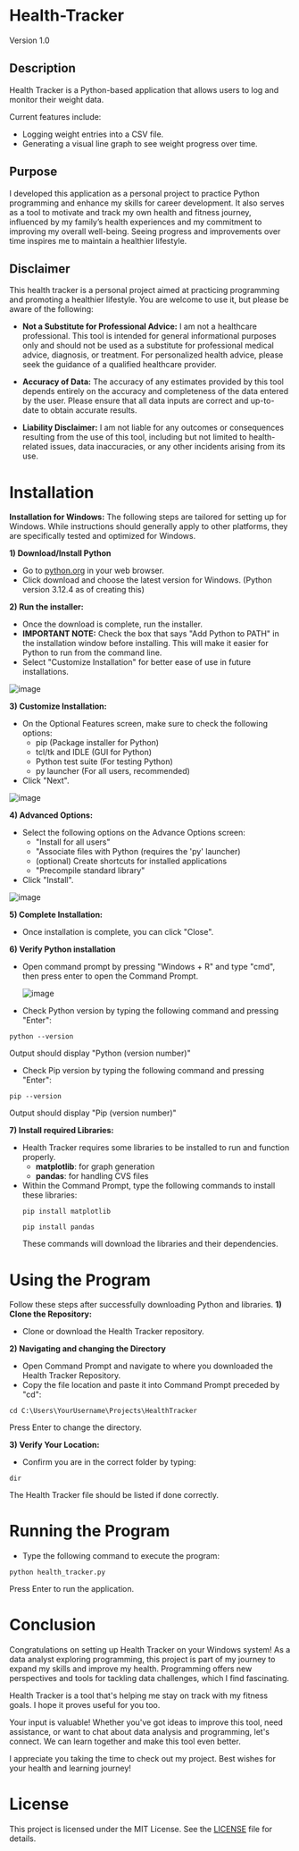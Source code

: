 # Health-Tracker

Version 1.0

## Description
Health Tracker is a Python-based application that allows users to log and monitor their weight data.

Current features include:
- Logging weight entries into a CSV file.
- Generating a visual line graph to see weight progress over time.

## Purpose
I developed this application as a personal project to practice Python programming and enhance my skills for career development. It also serves as a tool to motivate and track my own health and fitness journey, influenced by my family’s health experiences and my commitment to improving my overall well-being. Seeing progress and improvements over time inspires me to maintain a healthier lifestyle.

## Disclaimer
This health tracker is a personal project aimed at practicing programming and promoting a healthier lifestyle. You are welcome to use it, but please be aware of the following:

- **Not a Substitute for Professional Advice:** I am not a healthcare professional. This tool is intended for general informational purposes only and should not be used as a substitute for professional medical advice, diagnosis, or treatment. For personalized health advice, please seek the guidance of a qualified healthcare provider.

- **Accuracy of Data:** The accuracy of any estimates provided by this tool depends entirely on the accuracy and completeness of the data entered by the user. Please ensure that all data inputs are correct and up-to-date to obtain accurate results.

- **Liability Disclaimer:** I am not liable for any outcomes or consequences resulting from the use of this tool, including but not limited to health-related issues, data inaccuracies, or any other incidents arising from its use.

# Installation
**Installation for Windows:** The following steps are tailored for setting up for Windows. While instructions should generally apply to other platforms, they are specifically tested and optimized for Windows.

**1) Download/Install Python**
- Go to [python.org](https://www.python.org/) in your web browser.
- Click download and choose the latest version for Windows. (Python version 3.12.4 as of creating this)

**2) Run the installer:**
- Once the download is complete, run the installer.
- **IMPORTANT NOTE:** Check the box that says "Add Python to PATH" in the installation window before installing. This will make it easier for Python to run from the command line.
- Select "Customize Installation" for better ease of use in future installations.
  
![image](https://github.com/user-attachments/assets/042390a8-37f5-489b-9b9f-01fa8704b2e8)

**3) Customize Installation:**
- On the Optional Features screen, make sure to check the following options:
  - pip (Package installer for Python)
  - tcl/tk and IDLE (GUI for Python)
  - Python test suite (For testing Python)
  - py launcher (For all users, recommended)
- Click "Next".

![image](https://github.com/user-attachments/assets/4e46d889-453c-4529-b953-02224fd6c1a5)

**4) Advanced Options:**
- Select the following options on the Advance Options screen:
  - "Install for all users"
  - "Associate files with Python (requires the 'py' launcher)
  - (optional) Create shortcuts for installed applications
  - "Precompile standard library"
- Click "Install".

![image](https://github.com/user-attachments/assets/1ba58e56-6933-485a-948a-677f0978ab6e)

**5) Complete Installation:**
- Once installation is complete, you can click "Close".

**6) Verify Python installation**
- Open command prompt by pressing "Windows + R" and type "cmd", then press enter to open the Command Prompt.
  
  ![image](https://github.com/user-attachments/assets/07553af0-2dbf-421c-906d-0728558d8876)

- Check Python version by typing the following command and pressing "Enter":
```
python --version
```
Output should display "Python (version number)"

- Check Pip version by typing the following command and pressing "Enter":
```
pip --version
```
Output should display "Pip (version number)"

**7) Install required Libraries:**
- Health Tracker requires some libraries to be installed to run and function properly.
    - **matplotlib**: for graph generation
    - **pandas**: for handling CVS files
- Within the Command Prompt, type the following commands to install these libraries:
  ```
  pip install matplotlib
  ```
  ```
  pip install pandas
  ```
  These commands will download the libraries and their dependencies.

# Using the Program
Follow these steps after successfully downloading Python and libraries.
**1) Clone the Repository:**
- Clone or download the Health Tracker repository.

**2) Navigating and changing the Directory**
- Open Command Prompt and navigate to where you downloaded the Health Tracker Repository.
- Copy the file location and paste it into Command Prompt preceded by "cd":
```
cd C:\Users\YourUsername\Projects\HealthTracker
```
Press Enter to change the directory.

**3) Verify Your Location:**
- Confirm you are in the correct folder by typing:
```
dir
```
The Health Tracker file should be listed if done correctly.

# Running the Program
- Type the following command to execute the program:
```
python health_tracker.py
```
Press Enter to run the application.

# Conclusion
Congratulations on setting up Health Tracker on your Windows system! As a data analyst exploring programming, this project is part of my journey to expand my skills and improve my health. Programming offers new perspectives and tools for tackling data challenges, which I find fascinating.

Health Tracker is a tool that's helping me stay on track with my fitness goals. I hope it proves useful for you too.

Your input is valuable! Whether you've got ideas to improve this tool, need assistance, or want to chat about data analysis and programming, let's connect. We can learn together and make this tool even better.

I appreciate you taking the time to check out my project. Best wishes for your health and learning journey!

# License

This project is licensed under the MIT License. See the [LICENSE](https://github.com/JLeData/Health-Tracker/blob/main/HealthTracker/LICENSE) file for details.

  
